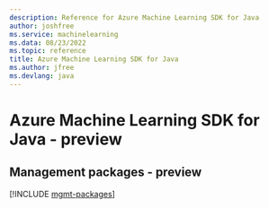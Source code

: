 ```yaml
---
description: Reference for Azure Machine Learning SDK for Java
author: joshfree
ms.service: machinelearning
ms.data: 08/23/2022
ms.topic: reference
title: Azure Machine Learning SDK for Java
ms.author: jfree
ms.devlang: java
---
```

# Azure Machine Learning SDK for Java - preview

## Management packages - preview
[!INCLUDE [mgmt-packages](machine-learning-mgmt-index.md)]